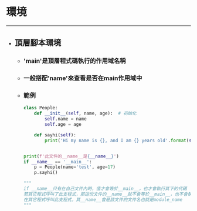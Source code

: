 # 環境
---

+ ## 頂層腳本環境
  + ### '__main__'是頂層程式碼執行的作用域名稱
  + ### 一般搭配'__name__'來查看是否在main作用域中
  + ### 範例
    ```python
    class People:
        def __init__(self, name, age):  # 初始化
            self.name = name
            self.age = age

        def sayhi(self):
            print('Hi my name is {}, and I am {} years old'.format(self.name, self.age))


    print(f'此文件的__name__是{__name__}')
    if __name__ == '__main__':
        p = People(name='test', age=17)
        p.sayhi()

    """
    if __name__只有在自己文件內時，值才會等於__main__，也才會執行其下的代碼
    若其它程式呼叫了此支程式，那這份文件的__name__就不會等於__main__，也不會執行其下的代碼
    在其它程式呼叫此支程式，其__name__會是該文件的文件名也就是module_name
    """
    ```